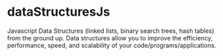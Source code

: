 # dataStructuresJs
Javascript Data Structures (linked lists, binary search trees, hash tables) from the ground up.  Data structures allow you to improve the efficiency, performance, speed, and scalability of your code/programs/applications. 

